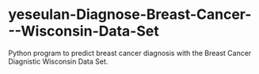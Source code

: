# yeseulan-Diagnose-Breast-Cancer---Wisconsin-Data-Set
Python program to predict breast cancer diagnosis with the Breast Cancer Diagnistic Wisconsin Data Set.
